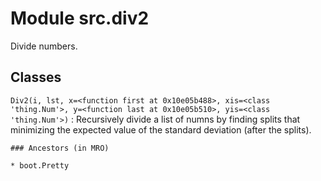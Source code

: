 Module src.div2
===============
Divide numbers.

Classes
-------

`Div2(i, lst, x=<function first at 0x10e05b488>, xis=<class 'thing.Num'>, y=<function last at 0x10e05b510>, yis=<class 'thing.Num'>)`
:   Recursively divide a list of numns by finding splits
    that minimizing the expected value of the standard
    deviation (after the splits).

    ### Ancestors (in MRO)

    * boot.Pretty